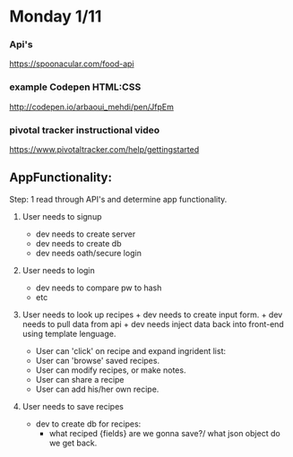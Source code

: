 # Monday 1/11

### Api's
https://spoonacular.com/food-api

### example Codepen HTML:CSS
http://codepen.io/arbaoui_mehdi/pen/JfpEm

### pivotal tracker instructional video
https://www.pivotaltracker.com/help/gettingstarted

## AppFunctionality:
Step: 1 read through API's and determine app functionality.

1. User needs to signup
    + dev needs to create server
    + dev needs to create db
    + dev needs oath/secure login
2. User needs to login
    + dev needs to compare pw to hash
    + etc
    
3. User needs to look up recipes
        + dev needs to create input form.
        + dev needs to pull data from api
        + dev needs inject data back into front-end using template lenguage.
    * User can 'click' on recipe and expand ingrident list:
    * User can 'browse' saved recipes.
    * User can modify recipes, or make notes.
    * User can share a recipe
    * User can add his/her own recipe.

4. User needs to save recipes
    + dev to create db for recipes:
        * what reciped {fields} are we gonna save?/ what json object do we get back.
